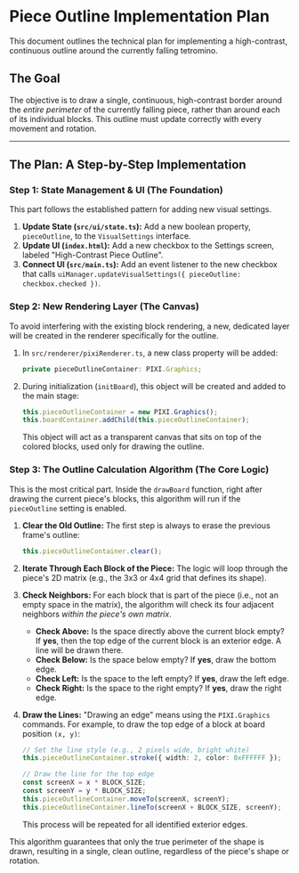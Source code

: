 # Piece Outline Implementation Plan

This document outlines the technical plan for implementing a high-contrast, continuous outline around the currently falling tetromino.

## The Goal

The objective is to draw a single, continuous, high-contrast border around the *entire perimeter* of the currently falling piece, rather than around each of its individual blocks. This outline must update correctly with every movement and rotation.

---

## The Plan: A Step-by-Step Implementation

### Step 1: State Management & UI (The Foundation)

This part follows the established pattern for adding new visual settings.

1.  **Update State (`src/ui/state.ts`):** Add a new boolean property, `pieceOutline`, to the `VisualSettings` interface.
2.  **Update UI (`index.html`):** Add a new checkbox to the Settings screen, labeled "High-Contrast Piece Outline".
3.  **Connect UI (`src/main.ts`):** Add an event listener to the new checkbox that calls `uiManager.updateVisualSettings({ pieceOutline: checkbox.checked })`.

### Step 2: New Rendering Layer (The Canvas)

To avoid interfering with the existing block rendering, a new, dedicated layer will be created in the renderer specifically for the outline.

1.  In `src/renderer/pixiRenderer.ts`, a new class property will be added:
    ```typescript
    private pieceOutlineContainer: PIXI.Graphics;
    ```
2.  During initialization (`initBoard`), this object will be created and added to the main stage:
    ```typescript
    this.pieceOutlineContainer = new PIXI.Graphics();
    this.boardContainer.addChild(this.pieceOutlineContainer);
    ```
    This object will act as a transparent canvas that sits on top of the colored blocks, used only for drawing the outline.

### Step 3: The Outline Calculation Algorithm (The Core Logic)

This is the most critical part. Inside the `drawBoard` function, right after drawing the current piece's blocks, this algorithm will run if the `pieceOutline` setting is enabled.

1.  **Clear the Old Outline:** The first step is always to erase the previous frame's outline:
    ```typescript
    this.pieceOutlineContainer.clear();
    ```

2.  **Iterate Through Each Block of the Piece:** The logic will loop through the piece's 2D matrix (e.g., the 3x3 or 4x4 grid that defines its shape).

3.  **Check Neighbors:** For each block that is part of the piece (i.e., not an empty space in the matrix), the algorithm will check its four adjacent neighbors *within the piece's own matrix*.
    *   **Check Above:** Is the space directly above the current block empty? If **yes**, then the top edge of the current block is an exterior edge. A line will be drawn there.
    *   **Check Below:** Is the space below empty? If **yes**, draw the bottom edge.
    *   **Check Left:** Is the space to the left empty? If **yes**, draw the left edge.
    *   **Check Right:** Is the space to the right empty? If **yes**, draw the right edge.

4.  **Draw the Lines:** "Drawing an edge" means using the `PIXI.Graphics` commands. For example, to draw the top edge of a block at board position `(x, y)`:
    ```typescript
    // Set the line style (e.g., 2 pixels wide, bright white)
    this.pieceOutlineContainer.stroke({ width: 2, color: 0xFFFFFF });

    // Draw the line for the top edge
    const screenX = x * BLOCK_SIZE;
    const screenY = y * BLOCK_SIZE;
    this.pieceOutlineContainer.moveTo(screenX, screenY);
    this.pieceOutlineContainer.lineTo(screenX + BLOCK_SIZE, screenY);
    ```
    This process will be repeated for all identified exterior edges.

This algorithm guarantees that only the true perimeter of the shape is drawn, resulting in a single, clean outline, regardless of the piece's shape or rotation.
